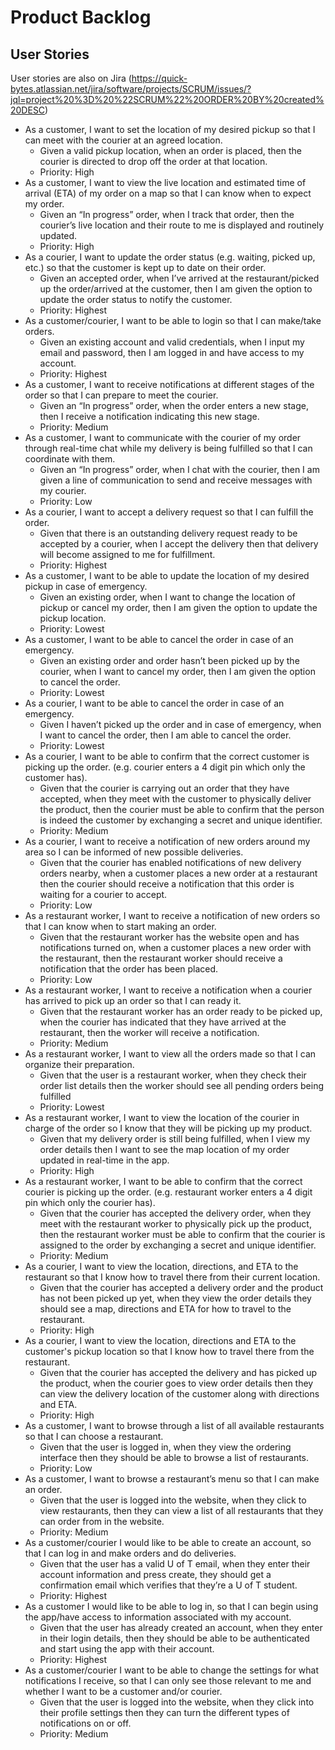 # Product Backlog

## User Stories

User stories are also on Jira (https://quick-bytes.atlassian.net/jira/software/projects/SCRUM/issues/?jql=project%20%3D%20%22SCRUM%22%20ORDER%20BY%20created%20DESC)

- As a customer, I want to set the location of my desired pickup so that I can meet with the courier at an agreed location.
    - Given a valid pickup location, when an order is placed, then the courier is directed to drop off the order at that location.
    - Priority: High
- As a customer, I want to view the live location and estimated time of arrival (ETA) of my order on a map so that I can know when to expect my order.
    - Given an “In progress” order, when I track that order, then the courier’s live location and their route to me is displayed and routinely updated.
    - Priority: High
- As a courier, I want to update the order status (e.g. waiting, picked up, etc.) so that the customer is kept up to date on their order.
    - Given an accepted order, when I’ve arrived at the restaurant/picked up the order/arrived at the customer, then I am given the option to update the order status to notify the customer. 
    - Priority: Highest
- As a customer/courier, I want to be able to login so that I can make/take orders.
    - Given an existing account and valid credentials, when I input my email and password, then I am logged in and have access to my account.
    - Priority: Highest
- As a customer, I want to receive notifications at different stages of the order so that I can prepare to meet the courier.
    - Given an “In progress” order, when the order enters a new stage, then I receive a notification indicating this new stage.
    - Priority: Medium
- As a customer, I want to communicate with the courier of my order through real-time chat while my delivery is being fulfilled so that I can coordinate with them.
    - Given an “In progress” order, when I chat with the courier, then I am given a line of communication to send and receive messages with my courier.
    - Priority: Low
- As a courier, I want to accept a delivery request so that I can fulfill the order.
    - Given that there is an outstanding delivery request ready to be accepted by a courier, when I accept the delivery then that delivery will become assigned to me for fulfillment.
    - Priority: Highest
- As a customer, I want to be able to update the location of my desired pickup in case of emergency.
    - Given an existing order, when I want to change the location of pickup or cancel my order, then I am given the option to update the pickup location.
    - Priority: Lowest
 - As a customer, I want to be able to cancel the order in case of an emergency.
    - Given an existing order and order hasn’t been picked up by the courier, when I want to cancel my order, then I am given the option to cancel the order.
    - Priority: Lowest
- As a courier, I want to be able to cancel the order in case of an emergency.
    - Given I haven’t picked up the order and in case of emergency, when I want to cancel the order, then I am able to cancel the order. 
    - Priority: Lowest
- As a courier, I want to be able to confirm that the correct customer is picking up the order. (e.g. courier enters a 4 digit pin which only the customer has).
    - Given that the courier is carrying out an order that they have accepted, when they meet with the customer to physically deliver the product, then the courier must be able to confirm that the person is indeed the customer by exchanging a secret and unique identifier.
    - Priority: Medium
- As a courier, I want to receive a notification of new orders around my area so I can be informed of new possible deliveries.
    - Given that the courier has enabled notifications of new delivery orders nearby, when a customer places a new order at a restaurant then the courier should receive a notification that this order is waiting for a courier to accept.
    - Priority: Low
- As a restaurant worker, I want to receive a notification of new orders so that I can know when to start making an order.
    - Given that the restaurant worker has the website open and has notifications turned on, when a customer places a new order with the restaurant, then the restaurant worker should receive a notification that the order has been placed.
    - Priority: Low
- As a restaurant worker, I want to receive a notification when a courier has arrived to pick up an order so that I can ready it.
    - Given that the restaurant worker has an order ready to be picked up, when the courier has indicated that they have arrived at the restaurant, then the worker will receive a notification.
    - Priority: Medium
- As a restaurant worker, I want to view all the orders made so that I can organize their preparation.
    - Given that the user is a restaurant worker, when they check their order list details then the worker should see all pending orders being fulfilled
    - Priority: Lowest
- As a restaurant worker, I want to view the location of the courier in charge of the order so I know that they will be picking up my product.
    - Given that my delivery order is still being fulfilled, when I view my order details then I want to see the map location of my order updated in real-time in the app.
    - Priority: High
- As a restaurant worker, I want to be able to confirm that the correct courier is picking up the order. (e.g. restaurant worker enters a 4 digit pin which only the courier has).
    - Given that the courier has accepted the delivery order, when they meet with the restaurant worker to physically pick up the product, then the restaurant worker must be able to confirm that the courier is assigned to the order by exchanging a secret and unique identifier.
    - Priority: Medium
- As a courier, I want to view the location, directions, and ETA to the restaurant so that I know how to travel there from their current location.
    - Given that the courier has accepted a delivery order and the product has not been picked up yet, when they view the order details they should see a map, directions and ETA for how to travel to the restaurant.
    - Priority: High
- As a courier, I want to view the location, directions and ETA to the customer's pickup location so that I know how to travel there from the restaurant.
    - Given that the courier has accepted the delivery and has picked up the product, when the courier goes to view order details then they can view the delivery location of the customer along with directions and ETA.
    - Priority: High
- As a customer, I want to browse through a list of all available restaurants so that I can choose a restaurant.
    - Given that the user is logged in, when they view the ordering interface then they should be able to browse a list of restaurants.
    - Priority: Low
- As a customer, I want to browse a restaurant’s menu so that I can make an order.
    - Given that the user is logged into the website, when they click to view restaurants, then they can view a list of all restaurants that they can order from in the website.
    - Priority: Medium
- As a customer/courier I would like to be able to create an account, so that I can log in and make orders and do deliveries.
    - Given that the user has a valid U of T email, when they enter their account information and press create, they should get a confirmation email which verifies that they’re a U of T student.
    - Priority: Highest
- As a customer I would like to be able to log in, so that I can begin using the app/have access to information associated with my account.
    - Given that the user has already created an account, when they enter in their login details, then they should be able to be authenticated and start using the app with their account.
    - Priority: Highest
- As a customer/courier I want to be able to change the settings for what notifications I receive, so that I can only see those relevant to me and whether I want to be a customer and/or courier.
    - Given that the user is logged into the website, when they click into their profile settings then they can turn the different types of notifications on or off.
    - Priority: Medium
